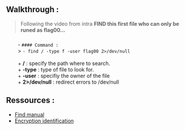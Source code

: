 ## Walkthrough :
> Following the video from intra **FIND this first file who can only be runed as flag00...**

###
&emsp;&emsp; -  ```#### Command :```  
&emsp;&emsp; > ```- find / -type f -user flag00 2>/dev/null```  
&emsp;&emsp;  
&emsp;&emsp; +  **/** : specify the path where to search.  
&emsp;&emsp; +  **-type** : type of file to look for.  
&emsp;&emsp; +  **-user** : specifiy the owner of the file  
&emsp;&emsp; +  **2>/dev/null** : redirect errors to /dev/null  
###



## Ressources :
- [Find manual](https://man7.org/linux/man-pages/man1/find.1.html)
- [Encryption identification](https://www.dcode.fr/identification-chiffrement)
